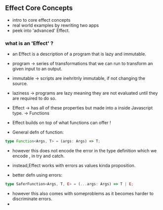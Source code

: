 ## Effect Core Concepts

- intro to core effect concepts
- real world examples by rewriting two apps
- peek into 'advanced' Effect.

### what is an 'Effect' ?

- an Effect is a description of a program that is lazy and immutable.
- program -> series of transformations that we can run to transform an given input to an output.
- immutable -> scripts are inehritnly immutable, if not changing the source.
- laziness -> programs are lazy meaning they are not evaluated until they are required to do so.
- Effect -> has all of these properties but made into a inside Javascript type. -> Functions

- Effect builds on top of what functions can offer !
- General defn of function:

```ts
type Function<Args, T> = (args: Args) => T;
```

- however this does not encode the error in the type definition which we encode , in try and catch.
- instead,Effect works with errors as values kinda proposition.

- better defn using errors:

```ts
type SaferFunction<Args, T, E> = (...args: Args) => T | E;
```

- however this also comes with someproblems as it becomes harder to discriminate errors.
-
